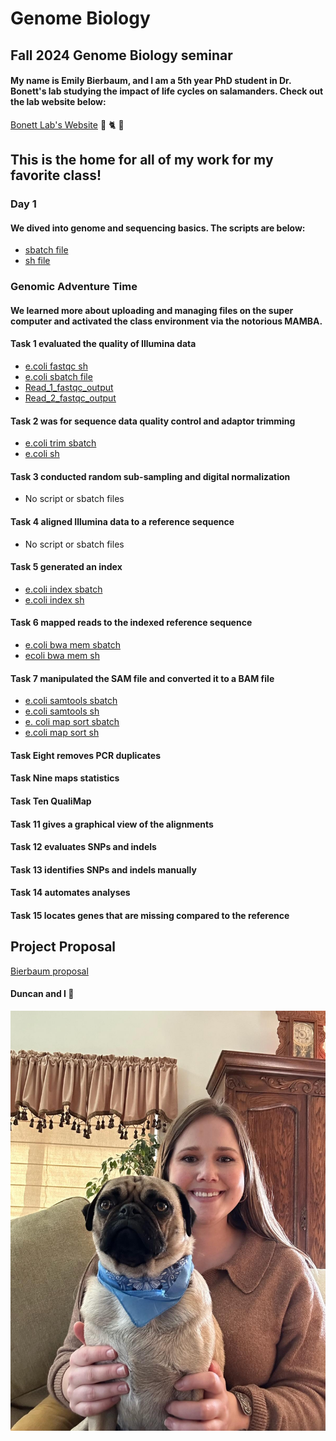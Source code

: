# Genome Biology 
## Fall 2024 Genome Biology seminar

#### My name is Emily Bierbaum, and I am a 5th year PhD student in Dr. Bonett's lab studying the impact of life cycles on salamanders. Check out the lab website below:
[Bonett Lab's Website](https://ronbonett.weebly.com/people.html)
🦎 🐈 🐸

## This is the home for all of my work for my favorite class!
### Day 1
#### We dived into genome and sequencing basics. The scripts are below: 
- [sbatch file](https://github.com/EmilyBierbaum/Genome_Biology/blob/main/test.sbatch)
- [sh file](https://github.com/EmilyBierbaum/Genome_Biology/blob/main/test.sh)


### Genomic Adventure Time
#### We learned more about uploading and managing files on the super computer and activated the class environment via the notorious MAMBA.
#### Task 1 evaluated the quality of Illumina data 
- [e.coli fastqc sh](https://github.com/EmilyBierbaum/Genome_Biology/blob/main/ecoli_fastqc.sh)  
- [e.coli sbatch file](https://github.com/EmilyBierbaum/Genome_Biology/blob/main/ecoli_fastqc.sbatch)  
- [Read_1_fastqc_output](read_1_fastqc.html)   
- [Read_2_fastqc_output](read_2_fastqc.html)   

#### Task 2 was for sequence data quality control and adaptor trimming
- [e.coli trim sbatch](ecoli_trim.sbatch) 
- [e.coli sh](ecoli_trim.sh) 

#### Task 3 conducted random sub-sampling and digital normalization
- No script or sbatch files 
#### Task 4 aligned Illumina data to a reference sequence 
- No script or sbatch files 

#### Task 5 generated an index 
- [e.coli index sbatch](ecoli_index.sbatch) 
- [e.coli index sh](ecoli_index.sh)  

#### Task 6 mapped reads to the indexed reference sequence
 - [e.coli bwa mem sbatch](ecoli_bwa_mem.sbatch)
 - [ecoli bwa mem sh](ecoli_bwa_mem.sh) 

#### Task 7 manipulated the SAM file and converted it to a BAM file
- [e.coli samtools sbatch](ecoli_samtools_view.sbatch)
- [e.coli samtools sh](ecoli_samtools_view.sh)
- [e. coli map sort sbatch](ecoli_map_sort.sbatch)
- [e.coli map sort sh](ecoli_map_sort.sh)

#### Task Eight removes PCR duplicates

#### Task Nine maps statistics

#### Task Ten QualiMap

#### Task 11 gives a graphical view of the alignments 

#### Task 12 evaluates SNPs and indels

#### Task 13 identifies SNPs and indels manually

#### Task 14 automates analyses

#### Task 15 locates genes that are missing compared to the reference 

## Project Proposal
[Bierbaum proposal](Proposal.pdf)

#### Duncan and I 🫶
![](Duncan.jpg)
